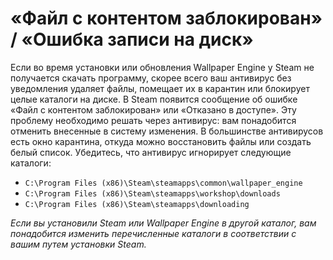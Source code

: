 # «Файл с контентом заблокирован» / «Ошибка записи на диск»

Если во время установки или обновления Wallpaper Engine у Steam не получается скачать программу, скорее всего ваш антивирус без уведомления удаляет файлы, помещает их в карантин или блокирует целые каталоги на диске. В Steam появится сообщение об ошибке «Файл с контентом заблокирован» или «Отказано в доступе». Эту проблему необходимо решать через антивирус: вам понадобится отменить внесенные в систему изменения. В большинстве антивирусов есть окно карантина, откуда можно восстановить файлы или создать белый список. Убедитесь, что антивирус игнорирует следующие каталоги:

* `C:\Program Files (x86)\Steam\steamapps\common\wallpaper_engine`
* `C:\Program Files (x86)\Steam\steamapps\workshop\downloads`
* `C:\Program Files (x86)\Steam\steamapps\downloading`

*Если вы установили Steam или Wallpaper Engine в другой каталог, вам понадобится изменить перечисленные каталоги в соответствии с вашим путем установки Steam.*
